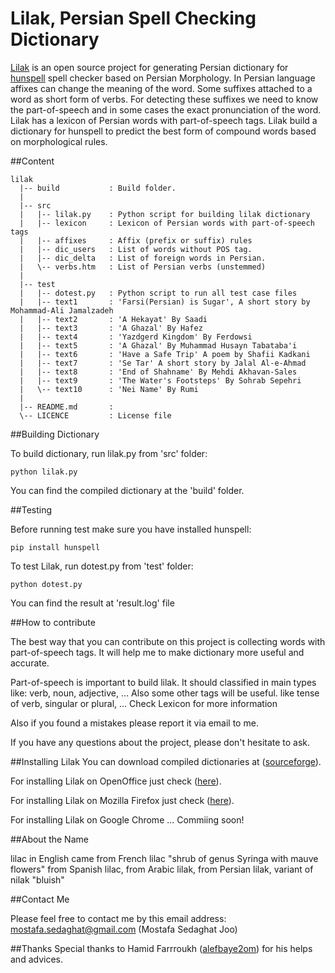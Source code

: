 # Lilak, Persian Spell Checking Dictionary

[Lilak](https://github.com/m-o-s-t-a-f-a/lilak) is an open source project for generating Persian dictionary for [hunspell](https://github.com/hunspell/hunspell) spell checker based on Persian Morphology. 
In Persian language affixes can change the meaning of the word. Some suffixes attached to a word as short form of verbs. For detecting these suffixes we need to know the part-of-speech and in some cases the exact pronunciation of the word.
Lilak has a lexicon of Persian words with part-of-speech tags. Lilak build a dictionary for hunspell to predict the best form of compound words based on morphological rules.


##Content 
```
lilak
  |-- build           : Build folder. 
  |
  |-- src
  |   |-- lilak.py    : Python script for building lilak dictionary
  |   |-- lexicon     : Lexicon of Persian words with part-of-speech tags
  |   |-- affixes     : Affix (prefix or suffix) rules
  |   |-- dic_users   : List of words without POS tag.
  |   |-- dic_delta   : List of foreign words in Persian.
  |   \-- verbs.htm   : List of Persian verbs (unstemmed)
  |
  |-- test
  |   |-- dotest.py   : Python script to run all test case files 
  |   |-- text1       : 'Farsi(Persian) is Sugar', A short story by Mohammad-Ali Jamalzadeh
  |   |-- text2       : 'A Hekayat' By Saadi 
  |   |-- text3       : 'A Ghazal' By Hafez 
  |   |-- text4       : 'Yazdgerd Kingdom' By Ferdowsi
  |   |-- text5       : 'A Ghazal' By Muhammad Husayn Tabataba'i 
  |   |-- text6       : 'Have a Safe Trip' A poem by Shafii Kadkani
  |   |-- text7       : 'Se Tar' A short story by Jalal Al-e-Ahmad
  |   |-- text8       : 'End of Shahname' By Mehdi Akhavan-Sales
  |   |-- text9       : 'The Water's Footsteps' By Sohrab Sepehri
  |   \-- text10      : 'Nei Name' By Rumi
  |
  |-- README.md       : 
  \-- LICENCE         : License file
```

##Building Dictionary

To build dictionary, run lilak.py from 'src' folder:
```
python lilak.py
```
You can find the compiled dictionary at the 'build' folder.

##Testing

Before running test make sure you have installed hunspell:
```
pip install hunspell
```
To test Lilak, run dotest.py from 'test' folder:
```
python dotest.py
```
You can find the result at 'result.log' file

##How to contribute

The best way that you can contribute on this project is collecting words with 
part-of-speech tags. It will help me to make dictionary more useful and accurate.

Part-of-speech is important to build lilak.
It should classified in main types like: verb, noun, adjective, ...
Also some other tags will be useful. like tense of verb, singular or plural, ...
Check Lexicon for more information

Also if you found a mistakes please report it via email to me.

If you have any questions about the project, please don't hesitate to ask.

##Installing Lilak
You can download compiled dictionaries at ([sourceforge](http://sourceforge.net/projects/lilak/)).

For installing Lilak on OpenOffice just check ([here](http://extensions.openoffice.org/en/project/persian-dictionary-apache-openoffice/)).

For installing Lilak on Mozilla Firefox just check ([here](https://addons.mozilla.org/en-US/firefox/addon/lilak-persian-dictionary/)).

For installing Lilak on Google Chrome ... Commiing soon!


##About the Name

lilac in English came from French lilac "shrub of genus Syringa with mauve flowers" 
from Spanish lilac, from Arabic lilak, from Persian lilak, variant of nilak "bluish"

##Contact Me

Please feel free to contact me by this email address:
mostafa.sedaghat@gmail.com (Mostafa Sedaghat Joo)

##Thanks
Special thanks to Hamid Farrroukh ([alefbaye2om](http://alefbaye2om.org/)) for his helps and advices. 
